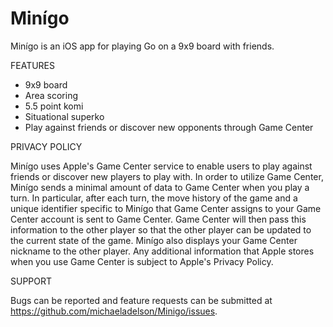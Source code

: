 # Minígo
Minígo is an iOS app for playing Go on a 9x9 board with friends.


FEATURES

- 9x9 board
- Area scoring
- 5.5 point komi
- Situational superko
- Play against friends or discover new opponents through Game Center


PRIVACY POLICY

Minígo uses Apple's Game Center service to enable users to play against friends or discover new players to play with.  In order to utilize Game Center, Minígo sends a minimal amount of data to Game Center when you play a turn. In particular, after each turn, the move history of the game and a unique identifier specific to Minígo that Game Center assigns to your Game Center account is sent to Game Center. Game Center will then pass this information to the other player so that the other player can be updated to the current state of the game. Minígo also displays your Game Center nickname to the other player. Any additional information that Apple stores when you use Game Center is subject to Apple's Privacy Policy.


SUPPORT

Bugs can be reported and feature requests can be submitted at https://github.com/michaeladelson/Minigo/issues.
